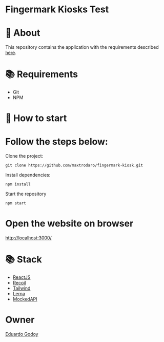 # Fingermark Kiosks Test

# 📃 About

This repository contains the application with the requirements described [here](https://fingermark.notion.site/Kiosk-Management-Technical-Test-Front-end-4fb08f5444104aef815b732802947bf0).

# 📚 Requirements

- Git
- NPM

# 🚀 How to start

# Follow the steps below:

Clone the project:

```
git clone https://github.com/maxtrodaro/fingermark-kiosk.git
```

Install dependencies:

```
npm install
```

Start the repository

```
npm start
```

# Open the website on browser

[http://localhost:3000/](http://localhost:3000/)

# 📚 Stack

- [ReactJS](https://reactjs.org/)
- [Recoil](https://recoiljs.org/)
- [Tailwind](https://tailwindcss.com/)
- [Lerna](https://lerna.js.org/)
- [MockedAPI](https://mockapi.io/projects)

# Owner

[Eduardo Godoy](https://github.com/maxtrodaro)
